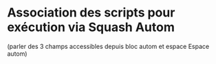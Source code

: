 # Association des scripts pour exécution via Squash Autom 

(parler des 3 champs accessibles depuis bloc autom et espace Espace autom)



<!--stackedit_data:
eyJoaXN0b3J5IjpbLTE2NTU4MDUwMDUsMTQwMTk5NTczMF19
-->